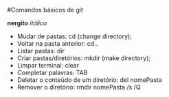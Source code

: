 #Comandos básicos de git

**nergito**
_itálico_ 


- Mudar de pastas: cd (change directory);
- Voltar na pasta anterior: cd..
- Listar pastas: dir
- Criar pastas/diretórios: mkdir (make directory);
- Limpar terminal: clear
- Completar palavras: TAB
- Deletar o conteúdo de um diretório: del nomePasta
- Remover o diretório: rmdir nomePasta /s /Q
